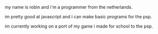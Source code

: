 my name is robin and i'm a programmer from the netherlands.

im pretty good at javascript and i can make basic programs for the psp.

im currently working on a port of my game i made for school to the psp.

<!---
robinbouma7/robinbouma7 is a ✨ special ✨ repository because its `README.md` (this file) appears on your GitHub profile.
You can click the Preview link to take a look at your changes.
--->
